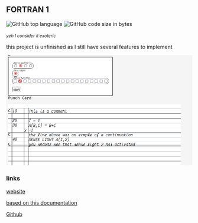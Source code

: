## FORTRAN 1
![GitHub top language](https://img.shields.io/github/languages/top/ollielynas/Fortran-1)
![GitHub code size in bytes](https://img.shields.io/github/languages/code-size/ollielynas/Fortran-1)



<small>*yeh I consider it exoteric*</small>

this project is unfinished as I still have several features to implement

![screenshot](md_files/projects/esolangs/Screenshot%202023-09-13%20200839.png)

### links

[website](https://ollielynas.github.io/Fortran-1/)

[based on this documentation](https://archive.computerhistory.org/resources/text/Fortran/102649787.05.01.acc.pdf)

[Github](https://github.com/ollielynas/Fortran-1)
